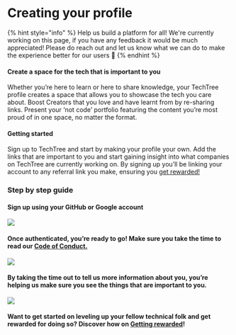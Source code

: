 # Creating your profile

{% hint style="info" %}
Help us build a platform for all! We're currently working on this page, if you have any feedback it would be much appreciated! Please do reach out and let us know what we can do to make the experience better for our users 🎉
{% endhint %}

#### Create a space for the tech that is important to you

Whether you’re here to learn or here to share knowledge, your TechTree profile creates a space that allows you to showcase the tech you care about. Boost Creators that you love and have learnt from by re-sharing links. Present your ‘not code’ portfolio featuring the content you’re most proud of in one space, no matter the format.

#### Getting started

Sign up to TechTree and start by making your profile your own. Add the links that are important to you and start gaining insight into what companies on TechTree are currently working on. By signing up you’ll be linking your account to any referral link you make, ensuring you [get rewarded!](getting-rewarded.md)

### Step by step guide

#### Sign up using your GitHub or Google account

![](https://lh5.googleusercontent.com/yTLS7cRgm08O3YEOc0hXJ5hl-RL9n75EqbfijltuC4Wxs1nDqm2B2EOB6uv-bY6hXCBfuuGRvvKUVAZatvZUE9E7a7HARgQta5d6sZrv46atB-plZVKucoYSe\_1q7F4KA8D9Ua6j)

#### Once authenticated, you’re ready to go! Make sure you take the time to read our [Code of Conduct.](../faqs/code-of-conduct.md)

![](https://lh6.googleusercontent.com/MTP\_UqNcyIabjMht3f4wWfYNdy-V2H\_-qycXG4GSjpKk1Qxpt7jQWK0UCY28HbQqI6vbKSSewqZidrlT1sO0IV12S3y1XCZpMntnlFKILVaXbVKxwFPpuoXWyfu7S5i6kYmnaQIT)

#### By taking the time out to tell us more information about you, you’re helping us make sure you see the things that are important to you.

![](https://lh3.googleusercontent.com/X4gHQemgy3y\_YzWbY-FAdZhZyANONfuuUTY\_\_bvXfp9wCECZAObkD9zzGsNqQqn63iEWx3nsPA7csKCu42HiujyFPHXIFs39tnYh6KYvkYn6So32uabWiYsS-YL90fY1\_D2uC82E)

#### Want to get started on leveling up your fellow technical folk and get rewarded for doing so? Discover how on [Getting rewarded](getting-rewarded.md)!
